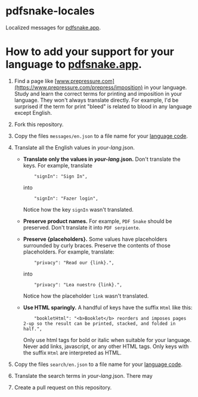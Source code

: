 # pdfsnake-locales

Localized messages for [pdfsnake.app](https://pdfsnake.app).

# How to add your support for your language to [pdfsnake.app](https://pdfsnake.app).

1.  Find a page like [www.prepressure.com](https://www.prepressure.com/prepress/imposition) in your language.  Study and learn the correct terms for printing and imposition in your language.
    They won't always translate directly.  For example, I'd be surprised if the term
    for print "bleed" is related to blood in any language except English.

2.  Fork this repository.

3.  Copy the files `messages/en.json` to a file name for your
    [language code](https://en.wikipedia.org/wiki/List_of_ISO_639-1_codes).

4.  Translate all the English values in *your-lang*.json.

    - **Translate only the values in *your-lang*.json.**  Don't translate the keys.  For example, translate

        ```    "signIn": "Sign In",```

        into

        ```    "signIn": "Fazer login",```

        Notice how the key `signIn` wasn't translated.

    - **Preserve product names.**  For example, `PDF Snake` should be preserved.  Don't translate it into
    `PDF serpiente`.

    - **Preserve {placeholders}.**  Some values have placeholders surrounded by curly braces.  Preserve the contents of those placeholders.  For example, translate:

        ```    "privacy": "Read our {link}.",```

        into

        ```    "privacy": "Lea nuestro {link}.",```

        Notice how the placeholder `link` wasn't translated.

    - **Use HTML sparingly.**  A handful of keys have the suffix `Html` like this:

        ```    "bookletHtml": "<b>Booklet</b> reorders and imposes pages 2-up so the result can be printed, stacked, and folded in half.",```

        Only use html tags for bold or italic when suitable for your language.  Never add links, javascript, or any other HTML tags.
        Only keys with the suffix `Html` are interpreted as HTML.

5.  Copy the files `search/en.json` to a file name for your
    [language code](https://en.wikipedia.org/wiki/List_of_ISO_639-1_codes).

6.  Translate the search terms in *your-lang*.json.  There may 

6.  Create a pull request on this repository.

